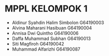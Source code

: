 # MPPL KELOMPOK 1

- Aldinur Syahdin Halim Simbolon G64190003
- Alvina Maharani Hasibuan G64190004
- Annisa Dwi Quintho G64190006
- Daffa Muhammad Subhan G64190013
- Siti Magfiroh G64190042
- Muhammad Alfarizhi G64190087
